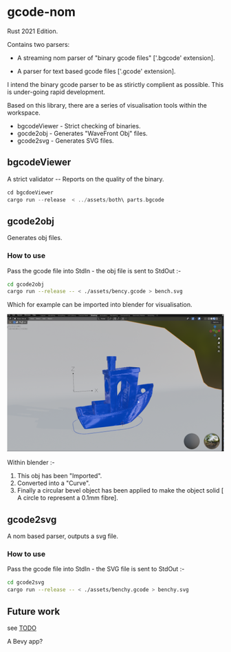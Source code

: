 # gcode-nom

Rust 2021 Edition.

Contains two parsers:

* A streaming nom parser of "binary gcode files" ['.bgcode' extension].

* A parser for text based gcode files ['.gcode' extension].

I intend the binary gcode parser to be as stirictly complient as possible. This is under-going rapid development.

Based on this library, there are a series of visualisation tools within the workspace.

* bgcodeViewer - Strict checking of binaries.
* gocde2obj - Generates "WaveFront Obj" files.
* gcode2svg - Generates SVG files.

## bgcodeViewer

 A strict validator -- Reports on the quality of the binary.

 ```rust
 cd bgcdoeViewer
 cargo run --release  < ../assets/both\ parts.bgcode
 ```

## gcode2obj

Generates obj files.

### How to use

Pass the gcode file into StdIn - the obj file is sent to StdOut :-

```bash
cd gcode2obj
cargo run --release -- < ./assets/bency.gcode > bench.svg
```

Which for example can be imported into blender for visualisation.

![Benchy in Blender](images/BlenderBenchy.png)

Within blender :-

1) This obj has been "Imported".
2) Converted into a "Curve".
3) Finally a circular bevel object has been applied to make the object solid [ A circle to represent a 0.1mm fibre].

## gcode2svg

A nom based parser, outputs a svg file.

### How to use

Pass the gcode file into StdIn - the SVG file is sent to StdOut :-

```bash
cd gcode2svg
cargo run --release -- < ./assets/benchy.gcode > benchy.svg
```

## Future work

see [TODO](TODO.md)

A Bevy app?
